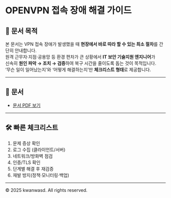 # OPENVPN 접속 장애 해결 가이드

## 📌 문서 목적
본 문서는 VPN 접속 장애가 발생했을 때 **현장에서 바로 따라 할 수 있는 최소 절차**를 간단히 안내합니다.  
원격 근무자·지점·공용망 등 환경 편차가 큰 상황에서 **IT 보안 기술지원 엔지니어**가  
신속히 **원인 파악 → 조치 → 검증**하여 복구 시간을 줄이도록 돕는 것이 목적입니다.  
‘무슨 일이 일어났는지’와 ‘어떻게 해결하는지’만 **체크리스트 형태**로 제공합니다.

---

## 📄 문서
- [문서 PDF 보기](docs/openVPN안되는상황해결(20308_이상관).pdf)

---

## 🛠 빠른 체크리스트
1. 문제 증상 확인  
2. 로그 수집 (클라이언트/서버)  
3. 네트워크/방화벽 점검  
4. 인증/TLS 확인  
5. 단계별 해결 후 재검증  
6. 재발 방지(정책·모니터링·백업)

---

© 2025 kwanwasd. All rights reserved.

